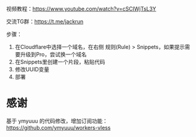 视频教程：https://www.youtube.com/watch?v=cSCIWjTsL3Y

交流TG群：https://t.me/jackrun


步骤：
1. 在Cloudflare中选择一个域名，在右侧 规则(Rule) > Snippets，如果提示需要升级到Pro，尝试换一个域名
2. 在Snippets里创建一个片段，粘贴代码
3. 修改UUID变量
4. 部署


# 感谢
基于 ymyuuu 的代码修改，增加订阅功能：https://github.com/ymyuuu/workers-vless

